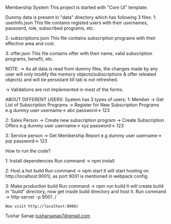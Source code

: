 Membership System
This project is started with "Core UI" template.

Dummy data is present in "data" directory which has following 3 files:
1: userInfo.json 
	This file contains registed users with their usernames, passowrd, role, subscribed programs, etc.

2: subscriptions.json
	This file contains subscription programs with their effective area and cost.

3: offer.json
	This file contains offer with their name, valid subscription programs, benefit, etc.

NOTE:
-> As all data is read from dummy files, the changes made by any user will only modify the memory objects(subscriptions & offer releated objects) and will be persistant till tab is not refreshed.

-> Validations are not implemented in most of the forms.

ABOUT DIFFERENT USERS:
Syatem has 3 types of users:
1: Member
	-> Get List of Subscription Programs
	-> Register for New Subscription Programs
	e.g dummy user 
		username-> abc
		password-> 123

2: Sales Person
	-> Create new subscription program
	-> Create Subscription Offers
	e.g dummy user 
		username-> xyz
		password-> 123

3: Service person
	-> Get Membership Report
	e.g dummy user 
		username-> pqr
		password-> 123


How to run the code?

1: Install dependencies
	Run command -> npm install

2: Host a hot build
	Run command -> npm start
	It will start hosting on http://localhost:9001/, as port 9001 is mentioned in webpack config.

3: Make production build
	Run command -> npm run build
	It will create build in "build" directory, now get inside build directory and host it.
		Run command -> http-server -p 9001 ./ 

	Now visit http://localhost:8080/



Tushar Sanap
tusharsanap7@gmail.com
